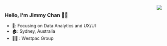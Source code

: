 <img align="right" src="https://github-readme-stats.vercel.app/api?username=jimmyC86&show_icons=true&icon_color=CE1D2D&text_color=718096&bg_color=00000000&hide_title=true&hide_border=true" />

### Hello, I'm Jimmy Chan 👋🏻

- 📙: Focusing on Data Analytics and UX/UI
- 🏠: Sydney, Australia
- 👨‍💼 : Westpac Group


<!---
jimmyC86/jimmyC86 is a ✨ special ✨ repository because its `README.md` (this file) appears on your GitHub profile.
You can click the Preview link to take a look at your changes.
--->

